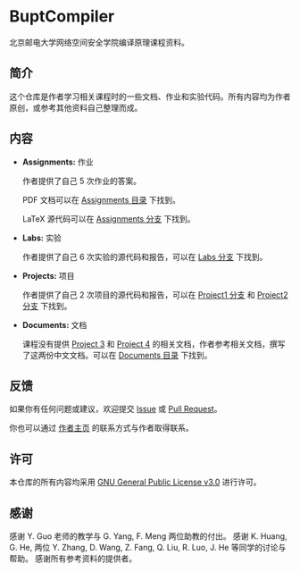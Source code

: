 # BuptCompiler

北京邮电大学网络空间安全学院编译原理课程资料。

## 简介

这个仓库是作者学习相关课程时的一些文档、作业和实验代码。所有内容均为作者原创，或参考其他资料自己整理而成。

## 内容

- __Assignments:__ 作业

    作者提供了自己 5 次作业的答案。

    PDF 文档可以在 [Assignments 目录](https://github.com/XIA-Jinyi/BuptCompiler/tree/main/Assignments) 下找到。

    LaTeX 源代码可以在 [Assignments 分支](https://github.com/XIA-Jinyi/BuptCompiler/tree/Assignments) 下找到。

- __Labs:__ 实验

    作者提供了自己 6 次实验的源代码和报告，可以在 [Labs 分支](https://github.com/XIA-Jinyi/BuptCompiler/tree/Labs) 下找到。

- __Projects:__ 项目

    作者提供了自己 2 次项目的源代码和报告，可以在 [Project1 分支](https://github.com/XIA-Jinyi/BuptCompiler/tree/Project1) 和 [Project2 分支](https://github.com/XIA-Jinyi/BuptCompiler/tree/Project2) 下找到。

- __Documents:__ 文档

    课程没有提供 [Project 3](https://github.com/XIA-Jinyi/BuptCompiler/blob/main/Documents/Project%203.md) 和 [Project 4](https://github.com/XIA-Jinyi/BuptCompiler/blob/main/Documents/Project%204.md) 的相关文档，作者参考相关文档，撰写了这两份中文文档。可以在 [Documents 目录](https://github.com/XIA-Jinyi/BuptCompiler/tree/main/Documents) 下找到。

## 反馈

如果你有任何问题或建议，欢迎提交 [Issue](https://github.com/XIA-Jinyi/BuptCompiler/issues) 或 [Pull Request](https://github.com/XIA-Jinyi/BuptCompiler/pulls)。

你也可以通过 [作者主页](https://xia-jinyi.github.io/) 的联系方式与作者取得联系。

## 许可

本仓库的所有内容均采用 [GNU General Public License v3.0](https://github.com/XIA-Jinyi/BuptCompiler/blob/main/LICENSE) 进行许可。

## 感谢

感谢 Y. Guo 老师的教学与 G. Yang, F. Meng 两位助教的付出。
感谢 K. Huang, G. He, 两位 Y. Zhang, D. Wang, Z. Fang, Q. Liu, R. Luo, J. He 等同学的讨论与帮助。
感谢所有参考资料的提供者。